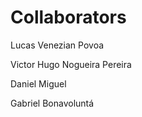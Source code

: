 # Collaborators

Lucas Venezian Povoa

Victor Hugo Nogueira Pereira

Daniel Miguel

Gabriel Bonavoluntá
